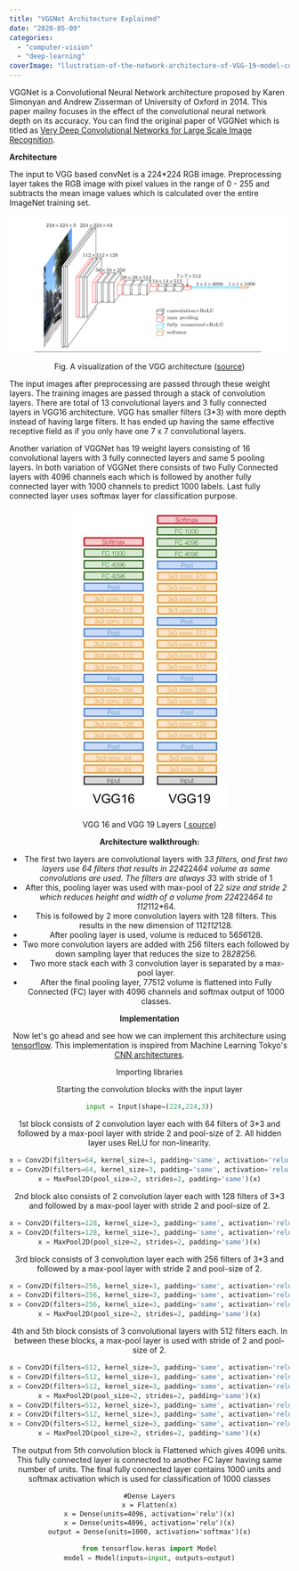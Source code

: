 ```yaml
---
title: "VGGNet Architecture Explained"
date: "2020-05-09"
categories: 
  - "computer-vision"
  - "deep-learning"
coverImage: "llustration-of-the-network-architecture-of-VGG-19-model-conv-means-convolution-FC-means.jpg"
---
```


VGGNet is a Convolutional Neural Network architecture proposed by Karen Simonyan and Andrew Zisserman of University of Oxford in 2014. This paper mailny focuses in the effect of the convolutional neural network depth on its accuracy. You can find the original paper of VGGNet which is titled as [Very Deep Convolutional Networks for Large Scale Image Recognition](https://arxiv.org/abs/1409.1556).

**Architecture**

The input to VGG based convNet is a 224*224 RGB image. Preprocessing layer takes the RGB image with pixel values in the range of 0 - 255 and subtracts the mean image values which is calculated over the entire ImageNet training set. 

<div align="center"><img src="/images/vggnet.png"></div>

<p align="center">Fig. A visualization of the VGG architecture (<a href="https://www.cs.toronto.edu/~frossard/post/vgg16/">source</a>)</p>

The input images after preprocessing are passed through these weight layers. The training images are passed through a stack of convolution layers. There are total of 13 convolutional layers and 3 fully connected layers in VGG16 architecture. VGG has smaller filters (3*3) with more depth instead of having large filters. It has ended up having the same effective receptive field as if you only have one 7 x 7 convolutional layers.

Another variation of VGGNet has 19 weight layers consisting of 16 convolutional layers with 3 fully connected layers and same 5 pooling layers. In both variation of VGGNet there consists of two Fully Connected layers with 4096 channels each which is followed by another fully connected layer with 1000 channels to predict 1000 labels. Last fully connected layer uses softmax layer for classification purpose.

<div align="center"><img src="/images/vgg16-and-19.jpeg"</div>

<p align="center">VGG 16 and VGG 19 Layers (<a href="https://towardsdatascience.com/architecture-comparison-of-alexnet-vggnet-resnet-inception-densenet-beb8b116866d"> source</a>)</p>

**Architecture walkthrough:**

- The first two layers are convolutional layers with 3*3 filters, and first two layers use 64 filters that results in 224*224*64 volume as same convolutions are used. The filters are always 3*3 with stride of 1
- After this, pooling layer was used with max-pool of 2*2 size and stride 2 which reduces height and width of a volume from 224*224*64 to 112*112*64.
- This is followed by 2 more convolution layers with 128 filters. This results in the new dimension of 112*112*128.
- After pooling layer is used, volume is reduced to 56*56*128.
- Two more convolution layers are added with 256 filters each followed by down sampling layer that reduces the size to 28*28*256.
-  Two more stack each with 3 convolution layer is separated by a max-pool layer.
- After the final pooling layer, 7*7*512 volume is flattened into Fully Connected (FC) layer with 4096 channels and softmax output of 1000 classes.

**Implementation**

Now let's go ahead and see how we can implement this architecture using [tensorflow](http://tensorflow.org). This implementation is inspired from Machine Learning Tokyo's [CNN architectures](https://github.com/Machine-Learning-Tokyo/CNN-Architectures).

Importing libraries

Starting the convolution blocks with the input layer
``` python
input = Input(shape=(224,224,3))
```
1st block consists of 2 convolution layer each with 64 filters of 3*3 and followed by a max-pool layer with stride 2 and pool-size of 2. All hidden layer uses ReLU for non-linearity.
``` python
x = Conv2D(filters=64, kernel_size=3, padding='same', activation='relu')(input)
x = Conv2D(filters=64, kernel_size=3, padding='same', activation='relu')(x)
x = MaxPool2D(pool_size=2, strides=2, padding='same')(x)
```
2nd block also consists of 2 convolution layer each with 128 filters of 3*3 and followed by a max-pool layer with stride 2 and pool-size of 2.
``` python
x = Conv2D(filters=128, kernel_size=3, padding='same', activation='relu')(x)
x = Conv2D(filters=128, kernel_size=3, padding='same', activation='relu')(x)
x = MaxPool2D(pool_size=2, strides=2, padding='same')(x)
```
3rd block consists of 3 convolution layer each with 256 filters of 3*3 and followed by a max-pool layer with stride 2 and pool-size of 2.
``` python
x = Conv2D(filters=256, kernel_size=3, padding='same', activation='relu')(x)
x = Conv2D(filters=256, kernel_size=3, padding='same', activation='relu')(x)
x = Conv2D(filters=256, kernel_size=3, padding='same', activation='relu')(x)
x = MaxPool2D(pool_size=2, strides=2, padding='same')(x)
```
4th and 5th block consists of 3 convolutional layers with 512 filters each. In between these blocks, a max-pool layer is used with stride of 2 and pool-size of 2.
``` python
x = Conv2D(filters=512, kernel_size=3, padding='same', activation='relu')(x)
x = Conv2D(filters=512, kernel_size=3, padding='same', activation='relu')(x)
x = Conv2D(filters=512, kernel_size=3, padding='same', activation='relu')(x)
x = MaxPool2D(pool_size=2, strides=2, padding='same')(x)
x = Conv2D(filters=512, kernel_size=3, padding='same', activation='relu')(x)
x = Conv2D(filters=512, kernel_size=3, padding='same', activation='relu')(x)
x = Conv2D(filters=512, kernel_size=3, padding='same', activation='relu')(x)
x = MaxPool2D(pool_size=2, strides=2, padding='same')(x)
```
The output from 5th convolution block is Flattened which gives 4096 units. This fully connected layer is connected to another FC layer having same number of units. The final fully connected layer contains 1000 units and softmax activation which is used for classification of 1000 classes
``` pyhton
#Dense Layers
x = Flatten(x)
x = Dense(units=4096, activation='relu')(x)
x = Dense(units=4096, activation='relu')(x)
output = Dense(units=1000, activation='softmax')(x)
```
``` python
from tensorflow.keras import Model
model = Model(inputs=input, outputs=output)
```
